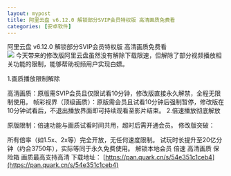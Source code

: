 ```yaml
---
layout: mypost
title: 阿里云盘 v6.12.0 解锁部分SVIP会员特权版 高清画质免费看
categories: [安卓软件]
---
```




阿里云盘 v6.12.0 解锁部分SVIP会员特权版 高清画质免费看                                             
![](https://s2.loli.net/2025/10/08/BjAlHG92uNhOtDo.jpg)
今天带来的修改版阿里云盘虽然没有解除下载限速，但解除了部分视频播放相关功能的限制，能够帮助视频用户实现白嫖。

1.画质播放限制解除

高清画质：原版需SVIP会员且仅限试看10分钟，修改版直接永久解禁，全程无限制使用。
帧彩视界（顶级画质）：原版需会员且试看10分钟后强制暂停，修改版在10分钟试看后，不退出播放界面即可持续观看至影片结束。
2.倍速播放彻底解放

原版限制：倍速功能与画质试看时间共用，超时后需开通会员。
修改版突破：

所有倍率（如1.5x、2x等）完全开放，无任何速度限制。
试玩时长提升至20亿分钟（约合3750年），实际等同于永久免费使用。
解锁本地会员
倍速 高清画质 保险箱
画质最高支持高清
下载地址：
[https://pan.quark.cn/s/54e351c1ceb4](https://pan.quark.cn/s/54e351c1ceb4)
